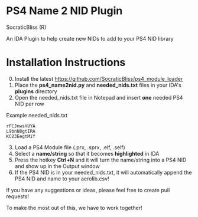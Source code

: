 # PS4 Name 2 NID Plugin

SocraticBliss (R)

An IDA Plugin to help create new NIDs to add to your PS4 NID library

# Installation Instructions
0) Install the latest https://github.com/SocraticBliss/ps4_module_loader
1) Place the **ps4_name2nid.py** and **needed_nids.txt** files in your IDA's **plugins** directory
2) Open the needed_nids.txt file in Notepad and insert **one** needed PS4 NID per row

Example needed_nids.txt
```
rFCJnwsHUYA
L9bnN8gtIRA
KC23EegtMiY
```
3) Load a PS4 Module file (.prx, .sprx, .elf, .self)
4) Select a **name/string** so that it becomes **highlighted** in IDA
5) Press the hotkey **Ctrl+N** and it will turn the name/string into a PS4 NID and show up in the Output window
6) If the PS4 NID is in your needed_nids.txt, it will automatically append the PS4 NID and name to your aerolib.csv!

If you have any suggestions or ideas, please feel free to create pull requests!

To make the most out of this, we have to work together!
